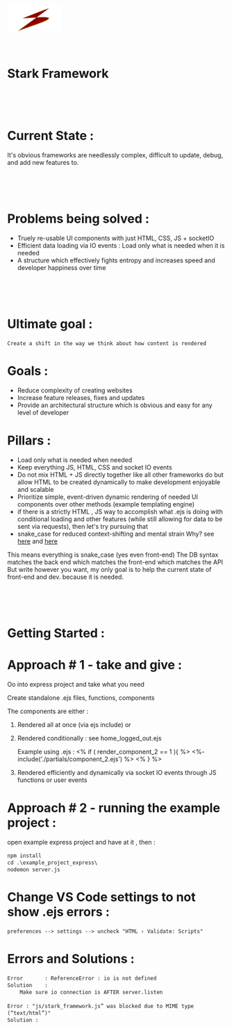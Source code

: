 
<br/>
<br/>
<br/>

<img src='Stark Framework.png' style ="width : 25%">

<br/>
<br/>
<br/>

# Stark Framework

<br/>
<br/>
<br/>

# Current State : 
It's obvious frameworks are needlessly complex, difficult to update, debug, and add new features to.

<br/>
<br/>
<br/>

# Problems being solved : 
- Truely re-usable UI components with just HTML, CSS, JS + socketIO
- Efficient data loading via IO events : 
    Load only what is needed when it is needed
- A structure which effectively fights entropy and increases speed and developer happiness over time

<br/>
<br/>
<br/>

# Ultimate goal : 
    Create a shift in the way we think about how content is rendered

# Goals : 
- Reduce complexity of creating websites
- Increase feature releases, fixes and updates
- Provide an architectural structure which is obvious and easy for any level of developer

# Pillars : 
- Load only what is needed when needed
- Keep everything JS, HTML, CSS and socket IO events
- Do not mix HTML + JS directly together like all other frameworks do but allow HTML to be created dynamically to make development enjoyable and scalable
- Prioritize simple, event-driven dynamic rendering of needed UI components over other methods (example templating engine)
- if there is a strictly HTML , JS way to accomplish what .ejs is doing with conditional loading and other features (while still allowing for data to be sent via requests), then let's try pursuing that
- snake_case for reduced context-shifting and mental strain
Why? see <a href="https://stackoverflow.com/questions/21503430/snake-case-or-camelcase-in-node-js
        https://www.cs.kent.edu/~jmaletic/papers/ICPC2010-CamelCaseUnderScoreClouds.pdf">here</a>
and <a href="https://stackoverflow.com/questions/33094418/why-use-camel-case-for-js-and-snake-case-for-your-db">here</a>

This means everything is snake_case (yes even front-end)
The DB syntax matches the back end which matches the front-end which matches the API
But write however you want, my only goal is to help the current state of front-end and dev. because it is needed.

<br/>
<br/>
<br/>

# Getting Started  : 

# Approach # 1 - take and give :

Oo into express project and take what you need

Create standalone .ejs files, functions, components

The components are either : 

1) Rendered all at once (via ejs include) or 

2) Rendered conditionally :
    see home_logged_out.ejs

    Example using .ejs : 
        <% if ( render_component_2 == 1 ){ %>
            <%- include('./partials/component_2.ejs') %>
        <% } %>
3) Rendered efficiently and dynamically via socket IO events through JS functions or user events




# Approach # 2 - running the example project : 
open example express project and have at it , then : 

    npm install
    cd .\example_project_express\
    nodemon server.js
    


# Change VS Code settings to not show .ejs errors : 
    preferences --> settings --> uncheck "HTML › Validate: Scripts"


# Errors and Solutions : 
    Error       : ReferenceError : io is not defined
    Solution    : 
        Make sure io connection is AFTER server.listen

    Error : "js/stark_framework.js” was blocked due to MIME type (“text/html”)"
    Solution : 
        
